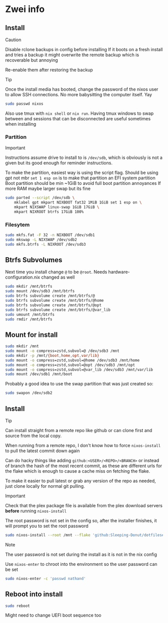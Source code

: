 # Zwei info

## Install

> [!CAUTION]
> Disable rclone backups in config before installing
> If it boots on a fresh install and tries a backup it might overwrite the remote backup which is recoverable but annoying
>
> Re-enable them after restoring the backup

> [!TIP]
> Once the install media has booted, change the password of the nixos user to allow SSH connections.
> No more babysitting the computer itself. Yay
> ```sh
> sudo passwd nixos
> ```
>
> Also use tmux with `nix shell` or `nix run`.
> Having tmux windows to swap between and sessions that can be disconnected are useful sometimes when installing

### Partition

> [!IMPORTANT]
> Instructions assume drive to install to is `/dev/sdb`, which is obviously is not a given but its good enough for reminder instructions.

To make the partition, easiest way is using the script flag.
Should be using gpt not mbr
`set 1 esp on` is to make that partition an EFI system partition
Boot partition should be min ~1GiB to avoid full boot partition annoyances
If more RAM maybe larger swap but its fine

```sh
sudo parted --script /dev/sdb \
    mklabel gpt mkpart NIXBOOT fat32 1MiB 1GiB set 1 esp on \
    mkpart NIXSWAP linux-swap 1GiB 17GiB \
    mkpart NIXROOT btrfs 17GiB 100%
```

### Filesytem

```sh
sudo mkfs.fat -F 32 -n NIXBOOT /dev/sdb1
sudo mkswap -L NIXSWAP /dev/sdb2
sudo mkfs.btrfs -L NIXROOT /dev/sdb3
```

## Btrfs Subvolumes

Next time you install change `@` to be `@root`. Needs hardware-configuration.nix changed as well

```sh
sudo mkdir /mnt/btrfs
sudo mount /dev/sdb3 /mnt/btrfs
sudo btrfs subvolume create /mnt/btrfs/@
sudo btrfs subvolume create /mnt/btrfs/@home
sudo btrfs subvolume create /mnt/btrfs/@opt
sudo btrfs subvolume create /mnt/btrfs/@var_lib
sudo umount /mnt/btrfs
sudo rmdir /mnt/btrfs
```

## Mount for install

```sh
sudo mkdir /mnt
sudo mount -o compress=zstd,subvol=@ /dev/sdb3 /mnt
sudo mkdir -p /mnt/{boot,home,opt,var/lib}
sudo mount -o compress=zstd,subvol=@home /dev/sdb3 /mnt/home
sudo mount -o compress=zstd,subvol=@opt /dev/sdb3 /mnt/opt
sudo mount -o compress=zstd,subvol=@var_lib /dev/sdb3 /mnt/var/lib
sudo mount /dev/sdb1 /mnt/boot
```

Probably a good idea to use the swap partition that was just created so:

```sh
sudo swapon /dev/sdb2
```

## Install

> [!TIP]
> Can install straight from a remote repo like github or can clone first and source from the local copy.
>
> When running from a remote repo, I don't know how to force `nixos-install` to pull the latest commit down again
>
> Can do hacky things like adding `github:<USER>/<REPO>/<BRANCH>` or instead of branch the hash of the most recent commit, as these are different urls for the flake which is enough to cause a cache miss on fetching the flake.
>
> To make it easier to pull latest or grab any version of the repo as needed, just clone locally for normal git pulling.

> [!IMPORTANT]
> Check that the plex package file is available from the plex download servers **before** running `nixos-install`

The root password is not set in the config so, after the installer finishes, it will prompt you to set the root password

```sh
sudo nixos-install --root /mnt --flake 'github:Sleeping-Donut/dotfiles#zwei'
```

> [!NOTE]
> The user password is not set during the install as it is not in the nix config
>
> Use `nixos-enter` to chroot into the environment so the user password can be set
>
> ```sh
> sudo nixos-enter -c 'passwd nathand'
> ```

## Reboot into install

```sh
sudo reboot
```

Might need to change UEFI boot sequence too

